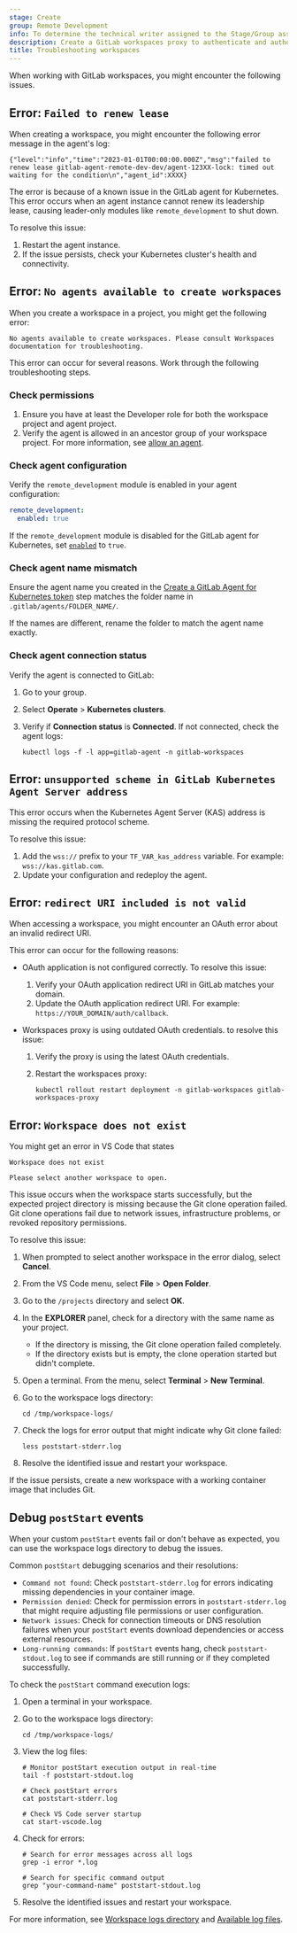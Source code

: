 ```yaml
---
stage: Create
group: Remote Development
info: To determine the technical writer assigned to the Stage/Group associated with this page, see https://handbook.gitlab.com/handbook/product/ux/technical-writing/#assignments
description: Create a GitLab workspaces proxy to authenticate and authorize workspaces in your cluster.
title: Troubleshooting workspaces
---
```


When working with GitLab workspaces, you might encounter the following issues.

## Error: `Failed to renew lease`

When creating a workspace, you might encounter the following error message in the agent's log:

```plaintext
{"level":"info","time":"2023-01-01T00:00:00.000Z","msg":"failed to renew lease gitlab-agent-remote-dev-dev/agent-123XX-lock: timed out waiting for the condition\n","agent_id":XXXX}
```

The error is because of a known issue in the GitLab agent for Kubernetes.
This error occurs when an agent instance cannot renew its leadership lease, causing leader-only modules like `remote_development` to shut down.

To resolve this issue:

1. Restart the agent instance.
1. If the issue persists, check your Kubernetes cluster's health and connectivity.

## Error: `No agents available to create workspaces`

When you create a workspace in a project, you might get the following error:

```plaintext
No agents available to create workspaces. Please consult Workspaces documentation for troubleshooting.
```

This error can occur for several reasons. Work through the following troubleshooting steps.

### Check permissions

1. Ensure you have at least the Developer role for both the workspace project and agent project.
1. Verify the agent is allowed in an ancestor group of your workspace project.
For more information, see [allow an agent](gitlab_agent_configuration.md#allow-a-cluster-agent-for-workspaces-in-a-group).

### Check agent configuration

Verify the `remote_development` module is enabled in your agent configuration:

   ```yaml
   remote_development:
     enabled: true
   ```

If the `remote_development` module is disabled for the GitLab agent for Kubernetes,
set [`enabled`](settings.md#enabled) to `true`.

### Check agent name mismatch

Ensure the agent name you created in the [Create a GitLab Agent for Kubernetes token](set_up_infrastructure.md#create-a-gitlab-agent-for-kubernetes-token) step matches the folder name in
`.gitlab/agents/FOLDER_NAME/`.

If the names are different, rename the folder to match the agent name exactly.

### Check agent connection status

Verify the agent is connected to GitLab:

1. Go to your group.
1. Select **Operate** > **Kubernetes clusters**.
1. Verify if **Connection status** is **Connected**. If not connected, check the agent logs:

   ```shell
   kubectl logs -f -l app=gitlab-agent -n gitlab-workspaces
   ```

## Error: `unsupported scheme in GitLab Kubernetes Agent Server address`

This error occurs when the Kubernetes Agent Server (KAS) address is missing the required protocol
scheme.

To resolve this issue:

1. Add the `wss://` prefix to your `TF_VAR_kas_address` variable. For example: `wss://kas.gitlab.com`.
1. Update your configuration and redeploy the agent.

## Error: `redirect URI included is not valid`

When accessing a workspace, you might encounter an OAuth error about an invalid redirect URI.

This error can occur for the following reasons:

- OAuth application is not configured correctly. To resolve this issue:

  1. Verify your OAuth application redirect URI in GitLab matches your domain.
  1. Update the OAuth application redirect URI. For example: `https://YOUR_DOMAIN/auth/callback`.

- Workspaces proxy is using outdated OAuth credentials. to resolve this issue:

  1. Verify the proxy is using the latest OAuth credentials.
  1. Restart the workspaces proxy:

      ```shell
      kubectl rollout restart deployment -n gitlab-workspaces gitlab-workspaces-proxy
      ```

## Error: `Workspace does not exist`

You might get an error in VS Code that states

```plaintext
Workspace does not exist

Please select another workspace to open.
```

This issue occurs when the workspace starts successfully, but the expected project directory is
missing because the Git clone operation failed. Git clone operations fail due to network issues,
infrastructure problems, or revoked repository permissions.

To resolve this issue:

1. When prompted to select another workspace in the error dialog, select **Cancel**.
1. From the VS Code menu, select **File** > **Open Folder**.
1. Go to the `/projects` directory and select **OK**.
1. In the **EXPLORER** panel, check for a directory with the same name as your project.
   - If the directory is missing, the Git clone operation failed completely.
   - If the directory exists but is empty, the clone operation started but didn't complete.
1. Open a terminal. From the menu, select **Terminal** > **New Terminal**.
1. Go to the workspace logs directory:

   ```shell
   cd /tmp/workspace-logs/
   ```

1. Check the logs for error output that might indicate why Git clone failed:

   ```shell
   less poststart-stderr.log
   ```

1. Resolve the identified issue and restart your workspace.

If the issue persists, create a new workspace with a working container image that includes Git.

## Debug `postStart` events

When your custom `postStart` events fail or don't behave as expected, you can use the workspace
logs directory to debug the issues.

Common `postStart` debugging scenarios and their resolutions:

- `Command not found`: Check `poststart-stderr.log` for errors indicating
  missing dependencies in your container image.
- `Permission denied`: Check for permission errors in `poststart-stderr.log` that might
  require adjusting file permissions or user configuration.
- `Network issues`: Check for connection timeouts or DNS resolution failures when your
  `postStart` events download dependencies or access external resources.
- `Long-running commands`: If `postStart` events hang, check `poststart-stdout.log`
  to see if commands are still running or if they completed successfully.

To check the `postStart` command execution logs:

1. Open a terminal in your workspace.
1. Go to the workspace logs directory:

   ```shell
   cd /tmp/workspace-logs/
   ```

1. View the log files:

   ```shell
   # Monitor postStart execution output in real-time
   tail -f poststart-stdout.log

   # Check postStart errors
   cat poststart-stderr.log

   # Check VS Code server startup
   cat start-vscode.log
   ```

1. Check for errors:

   ```shell
   # Search for error messages across all logs
   grep -i error *.log

   # Search for specific command output
   grep "your-command-name" poststart-stdout.log
   ```

1. Resolve the identified issues and restart your workspace.

For more information, see [Workspace logs directory](_index.md#workspace-logs-directory) and
[Available log files](_index.md#available-log-files).

<!--- Other suggested topics:

## DNS configuration

## Workspace stops unexpectedly

## Workspace creation fails due to quotas

## Network connectivity

## SSH connection failures

### Network policy restrictions

-->
